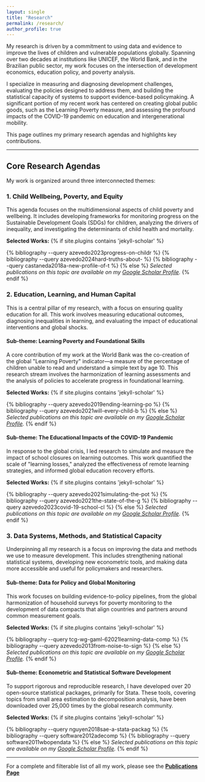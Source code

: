 ```yaml
---
layout: single
title: "Research"
permalink: /research/
author_profile: true
---
```


My research is driven by a commitment to using data and evidence to improve the lives of children and vulnerable populations globally. Spanning over two decades at institutions like UNICEF, the World Bank, and in the Brazilian public sector, my work focuses on the intersection of development economics, education policy, and poverty analysis.

I specialize in measuring and diagnosing development challenges, evaluating the policies designed to address them, and building the statistical capacity of systems to support evidence-based policymaking. A significant portion of my recent work has centered on creating global public goods, such as the Learning Poverty measure, and assessing the profound impacts of the COVID-19 pandemic on education and intergenerational mobility.

This page outlines my primary research agendas and highlights key contributions.

---

## Core Research Agendas

My work is organized around three interconnected themes:

### 1. Child Wellbeing, Poverty, and Equity

This agenda focuses on the multidimensional aspects of child poverty and wellbeing. It includes developing frameworks for monitoring progress on the Sustainable Development Goals (SDGs) for children, analyzing the drivers of inequality, and investigating the determinants of child health and mortality.

**Selected Works:**
{% if site.plugins contains 'jekyll-scholar' %}
<!-- Jekyll Scholar is available in CI builds -->
{% bibliography --query azevedo2023progress-on-childr %}
{% bibliography --query azevedo2024hard-truths-about- %}
{% bibliography --query castaneda2018a-new-profile-of-t %}
{% else %}
*Selected publications on this topic are available on my [Google Scholar Profile](https://scholar.google.com/citations?user=lTKXA78AAAAJ).*
{% endif %}

### 2. Education, Learning, and Human Capital

This is a central pillar of my research, with a focus on ensuring quality education for all. This work involves measuring educational outcomes, diagnosing inequalities in learning, and evaluating the impact of educational interventions and global shocks.

#### **Sub-theme: Learning Poverty and Foundational Skills**
A core contribution of my work at the World Bank was the co-creation of the global "Learning Poverty" indicator—a measure of the percentage of children unable to read and understand a simple text by age 10. This research stream involves the harmonization of learning assessments and the analysis of policies to accelerate progress in foundational learning.

**Selected Works:**
{% if site.plugins contains 'jekyll-scholar' %}
<!-- Jekyll Scholar is available in CI builds -->
{% bibliography --query azevedo2019ending-learning-po %}
{% bibliography --query azevedo2021will-every-child-b %}
{% else %}
*Selected publications on this topic are available on my [Google Scholar Profile](https://scholar.google.com/citations?user=lTKXA78AAAAJ).*
{% endif %}

#### **Sub-theme: The Educational Impacts of the COVID-19 Pandemic**
In response to the global crisis, I led research to simulate and measure the impact of school closures on learning outcomes. This work quantified the scale of "learning losses," analyzed the effectiveness of remote learning strategies, and informed global education recovery efforts.

**Selected Works:**
{% if site.plugins contains 'jekyll-scholar' %}
<!-- Jekyll Scholar is available in CI builds -->
{% bibliography --query azevedo2021simulating-the-pot %}
{% bibliography --query azevedo2021the-state-of-the-g %}
{% bibliography --query azevedo2023covid-19-school-cl %}
{% else %}
*Selected publications on this topic are available on my [Google Scholar Profile](https://scholar.google.com/citations?user=lTKXA78AAAAJ).*
{% endif %}

### 3. Data Systems, Methods, and Statistical Capacity

Underpinning all my research is a focus on improving the data and methods we use to measure development. This includes strengthening national statistical systems, developing new econometric tools, and making data more accessible and useful for policymakers and researchers.

#### **Sub-theme: Data for Policy and Global Monitoring**
This work focuses on building evidence-to-policy pipelines, from the global harmonization of household surveys for poverty monitoring to the development of data compacts that align countries and partners around common measurement goals.

**Selected Works:**
{% if site.plugins contains 'jekyll-scholar' %}
<!-- Jekyll Scholar is available in CI builds -->
{% bibliography --query tcg-wg-gaml-62021learning-data-comp %}
{% bibliography --query azevedo2013from-noise-to-sign %}
{% else %}
*Selected publications on this topic are available on my [Google Scholar Profile](https://scholar.google.com/citations?user=lTKXA78AAAAJ).*
{% endif %}

#### **Sub-theme: Econometric and Statistical Software Development**
To support rigorous and reproducible research, I have developed over 20 open-source statistical packages, primarily for Stata. These tools, covering topics from small area estimation to decomposition analysis, have been downloaded over 25,000 times by the global research community.

**Selected Works:**
{% if site.plugins contains 'jekyll-scholar' %}
<!-- Jekyll Scholar is available in CI builds -->
{% bibliography --query nguyen2018sae-a-stata-packag %}
{% bibliography --query software2012adecomp %}
{% bibliography --query software2011wbopendata %}
{% else %}
*Selected publications on this topic are available on my [Google Scholar Profile](https://scholar.google.com/citations?user=lTKXA78AAAAJ).*
{% endif %}

---

For a complete and filterable list of all my work, please see the [**Publications Page**](/publications/)
